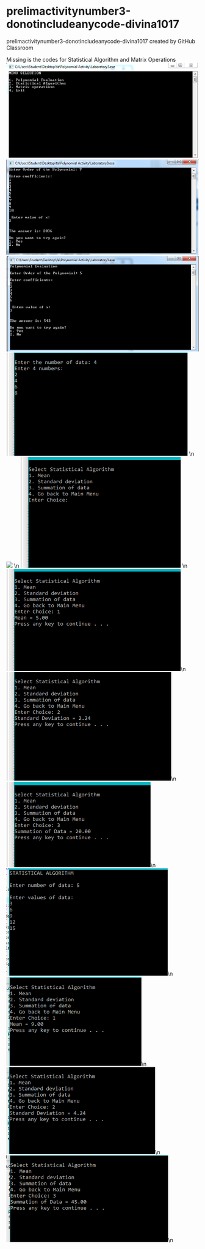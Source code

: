 # prelimactivitynumber3-donotincludeanycode-divina1017
prelimactivitynumber3-donotincludeanycode-divina1017 created by GitHub Classroom

Missing is the codes for Statistical Algorithm and Matrix Operations
![](a.jpg)
![](1.jpg)
![](2.jpg)
![](github1.jpg) \n
![](gh1.jpg) \n
![](gh2.jpg) \n
![](gh3.jpg)\n
![](gh4.jpg)\n
![](gh5.jpg)\n
![](gh6.jpg)\n
![](gh7.jpg)\n
![](gh8.jpg)\n
![](gh9.jpg)\n
